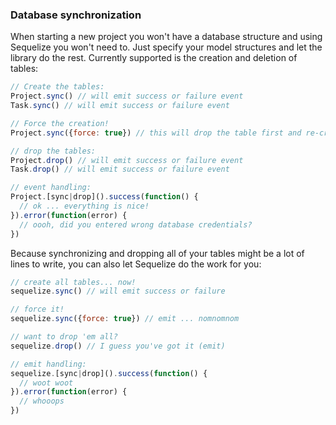 ### Database synchronization

When starting a new project you won't have a database structure and using Sequelize you won't need to. Just specify your model structures and let the library do the rest. Currently supported is the creation and deletion of tables:

```js
// Create the tables:
Project.sync() // will emit success or failure event
Task.sync() // will emit success or failure event

// Force the creation!
Project.sync({force: true}) // this will drop the table first and re-create it afterwards

// drop the tables:
Project.drop() // will emit success or failure event
Task.drop() // will emit success or failure event

// event handling:
Project.[sync|drop]().success(function() {
  // ok ... everything is nice!
}).error(function(error) {
  // oooh, did you entered wrong database credentials?
})
```

Because synchronizing and dropping all of your tables might be a lot of lines to write, you can also let Sequelize do the work for you:

```js
// create all tables... now!
sequelize.sync() // will emit success or failure

// force it!
sequelize.sync({force: true}) // emit ... nomnomnom

// want to drop 'em all?
sequelize.drop() // I guess you've got it (emit)

// emit handling:
sequelize.[sync|drop]().success(function() {
  // woot woot
}).error(function(error) {
  // whooops
})
```
